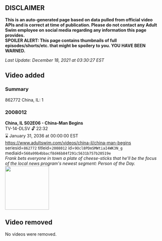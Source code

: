 ## DISCLAIMER
**This is an auto-generated page based on data pulled from official video APIs and is correct at time of publication. Please do not contact any Adult Swim employee on social media regarding any information this page provides.**  
**SPOILER ALERT: This page contains thumbnails of full episodes/shorts/etc. that might be spoilery to you. YOU HAVE BEEN WARNED.**  

_Last Update: December 18, 2021 at 03:30:27 EST_
## Video added
### Summary
862772 China, IL: 1  
### 2008012
**China, IL S02E06 - China-Man Begins**  
TV-14-DLSV 🔓 22:32  
⌛ January 31, 2036 at 00:00:00 EST  
https://www.adultswim.com/videos/china-il/china-man-begins  
seriesid=`862772` titleid=`2008012` id=`9Ocl8PDmSMWtiaI4WK3N_g` mediaid=`560a99b4bbacf8d46b84f291c5631b757b20519e`  
_Frank bets everyone in town a plate of cheese-sticks that he'll be the focus of the local news program's newest segment: Person of the Day._  
<a href="https://media.cdn.adultswim.com/uploads/20200302/thumbnails/2_20321646511-chinail_016_dup-20130913.jpg"><img src="https://media.cdn.adultswim.com/uploads/20200302/thumbnails/2_20321646511-chinail_016_dup-20130913.jpg" height="144px" /></a>
## Video removed
No videos were removed.  
